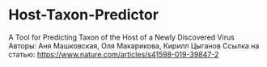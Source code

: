 # Host-Taxon-Predictor
A Tool for Predicting Taxon of the Host of a Newly Discovered Virus
Авторы: Аня Машковская, Оля Макарикова, Кирилл Цыганов
Ссылка на статью: https://www.nature.com/articles/s41598-019-39847-2
